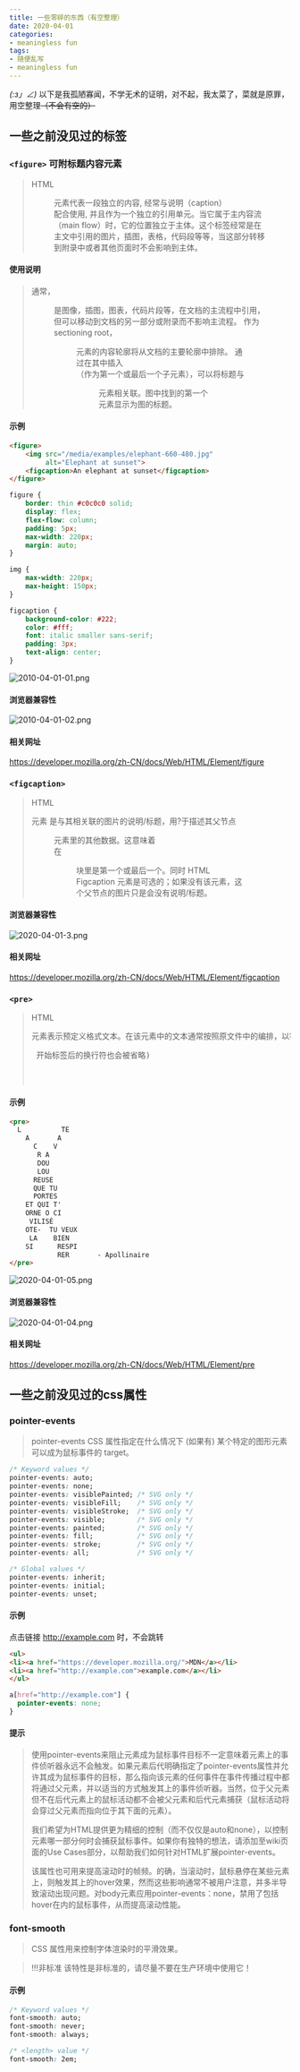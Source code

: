 ```yaml
---
title: 一些零碎的东西（有空整理）
date: 2020-04-01
categories:
- meaningless fun
tags:
- 随便乱写
- meaningless fun
---
```


_(:з」∠)_ 以下是我孤陋寡闻，不学无术的证明，对不起，我太菜了，菜就是原罪，用空整理~~（不会有空的）~~


## 一些之前没见过的标签

###  `<figure>` 可附标题内容元素


> HTML <figure> 元素代表一段独立的内容, 经常与说明（caption） <figcaption> 配合使用, 并且作为一个独立的引用单元。当它属于主内容流（main flow）时，它的位置独立于主体。这个标签经常是在主文中引用的图片，插图，表格，代码段等等，当这部分转移到附录中或者其他页面时不会影响到主体。

#### 使用说明

> 通常，<figure>是图像，插图，图表，代码片段等，在文档的主流程中引用，但可以移动到文档的另一部分或附录而不影响主流程。
作为sectioning root，<figure>元素的内容轮廓将从文档的主要轮廓中排除。
通过在其中插入<figcaption>（作为第一个或最后一个子元素），可以将标题与<figure>元素相关联。图中找到的第一个<figcaption>元素显示为图的标题。

#### 示例

```html
<figure>
    <img src="/media/examples/elephant-660-480.jpg"
         alt="Elephant at sunset">
    <figcaption>An elephant at sunset</figcaption>
</figure>
```

```css
figure {
    border: thin #c0c0c0 solid;
    display: flex;
    flex-flow: column;
    padding: 5px;
    max-width: 220px;
    margin: auto;
}

img {
    max-width: 220px;
    max-height: 150px;
}

figcaption {
    background-color: #222;
    color: #fff;
    font: italic smaller sans-serif;
    padding: 3px;
    text-align: center;
}
```


![2010-04-01-01.png](/assets/images/2020-04-01/2020-04-01-01.png)


#### 浏览器兼容性


![2010-04-01-02.png](/assets/images/2020-04-01/2020-04-01-02.png)


#### 相关网址

https://developer.mozilla.org/zh-CN/docs/Web/HTML/Element/figure



### `<figcaption>`

> HTML <figcaption> 元素 是与其相关联的图片的说明/标题，用?于描述其父节点 <figure> 元素里的其他数据。这意味着 <figcaption> 在<figure> 块里是第一个或最后一个。同时 HTML Figcaption 元素是可选的；如果没有该元素，这个父节点的图片只是会没有说明/标题。

#### 浏览器兼容性

![2020-04-01-3.png](/assets/images/2020-04-01/2020-04-01-03.png)

#### 相关网址

https://developer.mozilla.org/zh-CN/docs/Web/HTML/Element/figcaption



### `<pre>`

> HTML <pre> 元素表示预定义格式文本。在该元素中的文本通常按照原文件中的编排，以等宽字体的形式展现出来，文本中的空白符（比如空格和换行符）都会显示出来。(紧跟在 <pre> 开始标签后的换行符也会被省略)

#### 示例

```html
<pre>
  L          TE
    A       A
      C    V
       R A
       DOU
       LOU
      REUSE
      QUE TU
      PORTES
    ET QUI T'
    ORNE O CI
     VILISÉ
    OTE-  TU VEUX
     LA    BIEN
    SI      RESPI
            RER       - Apollinaire
</pre>
```

![2020-04-01-05.png](/assets/images/2020-04-01/2020-04-01-05.png)



#### 浏览器兼容性

![2020-04-01-04.png](/assets/images/2020-04-01/2020-04-01-04.png)



#### 相关网址

https://developer.mozilla.org/zh-CN/docs/Web/HTML/Element/pre





## 一些之前没见过的css属性



### pointer-events

> pointer-events CSS 属性指定在什么情况下 (如果有) 某个特定的图形元素可以成为鼠标事件的 target。

```css
/* Keyword values */
pointer-events: auto;
pointer-events: none;
pointer-events: visiblePainted; /* SVG only */
pointer-events: visibleFill;    /* SVG only */
pointer-events: visibleStroke;  /* SVG only */
pointer-events: visible;        /* SVG only */
pointer-events: painted;        /* SVG only */
pointer-events: fill;           /* SVG only */
pointer-events: stroke;         /* SVG only */
pointer-events: all;            /* SVG only */

/* Global values */
pointer-events: inherit;
pointer-events: initial;
pointer-events: unset;
```

#### 示例

点击链接 http://example.com 时，不会跳转

```html
<ul>
<li><a href="https://developer.mozilla.org/">MDN</a></li>
<li><a href="http://example.com">example.com</a></li>
</ul>
```

```css
a[href="http://example.com"] {
  pointer-events: none;
}
```

#### 提示

> 使用pointer-events来阻止元素成为鼠标事件目标不一定意味着元素上的事件侦听器永远不会触发。如果元素后代明确指定了pointer-events属性并允许其成为鼠标事件的目标，那么指向该元素的任何事件在事件传播过程中都将通过父元素，并以适当的方式触发其上的事件侦听器。当然，位于父元素但不在后代元素上的鼠标活动都不会被父元素和后代元素捕获（鼠标活动将会穿过父元素而指向位于其下面的元素）。
>
> 我们希望为HTML提供更为精细的控制（而不仅仅是auto和none），以控制元素哪一部分何时会捕获鼠标事件。如果你有独特的想法，请添加至wiki页面的Use Cases部分，以帮助我们如何针对HTML扩展pointer-events。
>
> 该属性也可用来提高滚动时的帧频。的确，当滚动时，鼠标悬停在某些元素上，则触发其上的hover效果，然而这些影响通常不被用户注意，并多半导致滚动出现问题。对body元素应用pointer-events：none，禁用了包括hover在内的鼠标事件，从而提高滚动性能。

### font-smooth

> CSS 属性用来控制字体渲染时的平滑效果。


> !!!非标准
> 该特性是非标准的，请尽量不要在生产环境中使用它！
>

#### 示例
```css
/* Keyword values */
font-smooth: auto;
font-smooth: never;
font-smooth: always;

/* <length> value */
font-smooth: 2em;
```